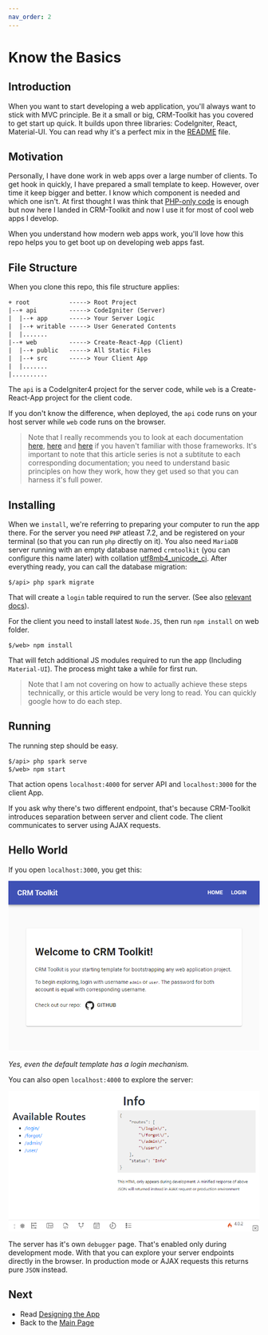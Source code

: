 ```yaml
---
nav_order: 2
---
```


# Know the Basics

## Introduction

When you want to start developing a web application, you'll always want to stick with MVC principle. Be it a small or big, CRM-Toolkit has you covered to get start up quick. It builds upon three libraries: CodeIgniter, React, Material-UI. You can read why it's a perfect mix in the [README](https://github.com/willnode/crm-toolkit#readme) file.

## Motivation

Personally, I have done work in web apps over a large number of clients. To get hook in quickly, I have prepared a small template to keep. However, over time it keep bigger and better. I know which component is needed and which one isn't. At first thought I was  think that [PHP-only code](https://github.com/willnode/cms-toolkit-with-coreui) is enough but now here I landed in CRM-Toolkit and now I use it for most of cool web apps I develop.

When you understand how modern web apps work, you'll love how this repo helps you to get boot up on developing web apps fast.

## File Structure

When you clone this repo, this file structure applies:

```
+ root           -----> Root Project
|--+ api         -----> CodeIgniter (Server)
|  |--+ app      -----> Your Server Logic
|  |--+ writable -----> User Generated Contents
|  |.......
|--+ web         -----> Create-React-App (Client)
|  |--+ public   -----> All Static Files
|  |--+ src      -----> Your Client App
|  |.......
|..........
```

The `api` is a CodeIgniter4 project for the server code, while `web` is a Create-React-App project for the client code.

If you don't know the difference, when deployed, the `api` code runs on your host server while `web` code runs on the browser.

> Note that I really recommends you to look at each documentation [here](https://codeigniter4.github.io/CodeIgniter4/), [here](https://create-react-app.dev/) and [here](https://material-ui.com/) if you haven't familiar with those frameworks. It's important to note that this article series is not a subtitute to each corresponding documentation; you need to understand basic principles on how they work, how they get used so that you can harness it's full power.

## Installing

When we `install`, we're referring to preparing your computer to run the app there. For the server you need `PHP` atleast 7.2, and be registered on your terminal (so that you can run `php` directly on it). You also need `MariaDB` server running with an empty database named `crmtoolkit` (you can configure this name later) with collation [utf8mb4_unicode_ci](). After everything ready, you can call the database migration:

```
$/api> php spark migrate
```

That will create a `login` table required to run the server. (See also [relevant docs](https://codeigniter4.github.io/CodeIgniter4/dbmgmt/migration.html)).

For the client you need to install latest `Node.JS`, then run `npm install` on web folder.

```
$/web> npm install
```

That will fetch additional JS modules required to run the app (Including `Material-UI`). The process might take a while for first run.

> Note that I am not covering on how to actually achieve these steps technically, or this article would be very long to read. You can quickly google how to do each step.

## Running

The running step should be easy.

```
$/api> php spark serve
$/web> npm start
```

That action opens `localhost:4000` for server API and `localhost:3000` for the client App.

If you ask why there's two different endpoint, that's because CRM-Toolkit introduces separation between server and client code. The client communicates to server using AJAX requests.

## Hello World

If you open `localhost:3000`, you get this:

![](images/welcome-client.png)

*Yes, even the default template has a login mechanism.*

You can also open `localhost:4000` to explore the server:

![](images/welcome-server.png)

The server has it's own `debugger` page. That's enabled only during development mode. With that you can explore your server endpoints directly in the browser. In production mode or AJAX requests this returns pure `JSON` instead.

## Next

+ Read [Designing the App](design.md)
+ Back to the [Main Page](index.md)